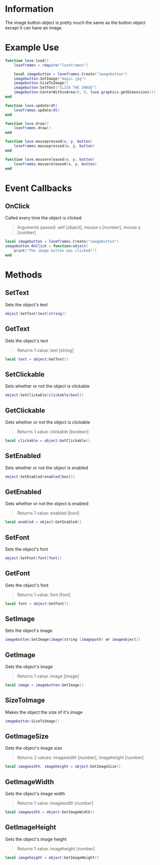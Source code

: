 # Information

The image button object is pretty much the same as the button object except it can have an image.

# Example Use

```lua
function love.load()
    loveframes = require("loveframes")

    local imagebutton = loveframes.Create("imagebutton")
    imagebutton:SetImage("magic.jpg")
    imagebutton:SizeToImage()
    imagebutton:SetText("CLICK THE IMAGE")
    imagebutton:CenterWithinArea(0, 0, love.graphics.getDimensions())
end

function love.update(dt)
    loveframes.update(dt)
end

function love.draw()
    loveframes.draw()
end

function love.mousepressed(x, y, button)
    loveframes.mousepressed(x, y, button)
end

function love.mousereleased(x, y, button)
    loveframes.mousereleased(x, y, button)
end
```

# Event Callbacks

## OnClick
Called every time the object is clicked 

> Arguments passed: self [object], mouse x [number], mouse y [number]

```lua
local imagebutton = loveframes.Create("imagebutton")
imagebutton.OnClick = function(object)
    print("The image button was clicked!")
end
```

# Methods
## SetText
Sets the object's text

```lua
object:SetText(text[string])
```

## GetText
Gets the object's text 

> Returns 1 value: text [string]

```lua
local text = object:GetText()
```

## SetClickable
Sets whether or not the object is clickable

```lua
object:SetClickable(clickable[bool])
```

## GetClickable
Gets whether or not the object is clickable 

> Returns 1 value: clickable [boolean]

```lua
local clickable = object:GetClickable()
```

## SetEnabled
Sets whether or not the object is enabled

```lua
object:SetEnabled(enabled[bool])
```

## GetEnabled
Gets whether or not the object is enabled 

> Returns 1 value: enabled [bool]

```lua
local enabled = object:GetEnabled()
```

## SetFont
Sets the object's font

```lua
object:SetFont(font[font])
```

## GetFont
Gets the object's font 

> Returns 1 value: font [font]

```lua
local font = object:GetFont()
```
## SetImage
Sets the object's image

```lua
imagebutton:SetImage(image[string (imagepath) or imageobject])
```

## GetImage
Gets the object's image 

> Returns 1 value: image [image]

```lua
local image = imagebutton:GetImage()
```

## SizeToImage
Makes the object the size of it's image

```lua
imagebutton:SizeToImage()
```

## GetImageSize
Gets the object's image size 

> Returns 2 values: imagewidth [number], imageheight [number]

```lua
local imagewidth, imageheight = object:GetImageSize()
```

## GetImageWidth
Gets the object's image width 

> Returns 1 value: imagewidth [number]

```lua
local imagewidth = object:GetImageWidth()
```

## GetImageHeight
Gets the object's image height 

> Returns 1 value: imageheight [number]

```lua
local imageheight = object:GetImageHeight()
```
